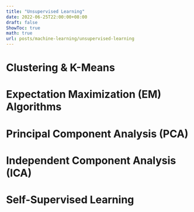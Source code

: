```yaml
---
title: "Unsupervised Learning"
date: 2022-06-25T22:00:00+08:00
draft: false
ShowToc: true
math: true
url: posts/machine-learning/unsupervised-learning
---
```


# Clustering & K-Means



# Expectation Maximization (EM) Algorithms



# Principal Component Analysis (PCA)



# Independent Component Analysis (ICA)



# Self-Supervised Learning

